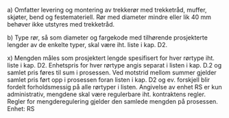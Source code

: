 a) Omfatter levering og montering av trekkerør med trekketråd, muffer, skjøter, bend og festemateriell. Rør med diameter mindre eller lik 40 mm behøver ikke utstyres med trekketråd.

b) Type rør, så som diameter og fargekode med tilhørende prosjekterte lengder av de enkelte typer, skal være iht. liste i kap. D2.

x) Mengden måles som prosjektert lengde spesifisert for hver rørtype iht. liste i kap. D2. Enhetspris for hver rørtype angis separat i listen i kap. D.2 og samlet pris føres til sum i prosessen. Ved motstrid mellom summer gjelder samlet pris ført opp i prosessen foran listen i kap. D2 og ev. forskjell blir fordelt forholdsmessig på alle rørtyper i listen. Angivelse av enhet RS er kun administrativ, mengdene skal være regulerbare iht. kontraktens regler. Regler for mengderegulering gjelder den samlede mengden på prosessen. Enhet: RS

